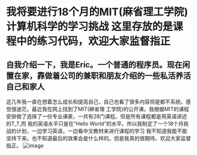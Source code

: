 # 我将要进行18个月的MIT(麻省理工学院)计算机科学的学习挑战 这里存放的是课程中的练习代码，欢迎大家监督指正
## 自我介绍一下，我是Eric。一个普通的程序员。现在闲置在家，靠做着公司的兼职和朋友介绍的一些私活养活自己和家人
这几年我一直在想着怎么成长和提高自己，自己也看了很多内容但是都不系统。感觉很迷茫。最近我在网上找到了MIT(麻省理
工学院)的公开课。我根据MIT的课程安排做了选择了一份专业课表，一共有28门课程。但是所有课程都是用英语讲述的T_T,而
我的英语水平只是在“Hello World”的水平。所以我制定了一个18个月挑战的计划，一边学习英语，一边看中文教材来进行课程的学习
我不知道我能不能坚持下来。也不知道最后的效果会是什么样的。但是我真的很期待。欢迎大家监督指正。
![image](https://github.com/fulei3517/MIT-/tree/master/image/计算机科学.png)
